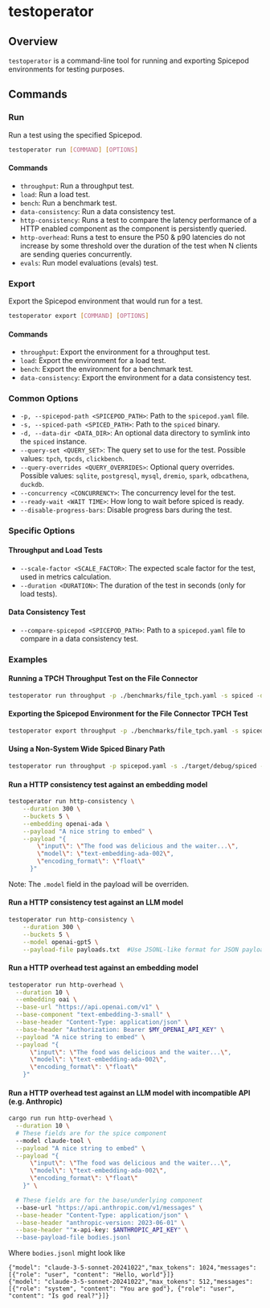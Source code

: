 # testoperator

## Overview

`testoperator` is a command-line tool for running and exporting Spicepod environments for testing purposes.

## Commands

### Run

Run a test using the specified Spicepod.

```sh
testoperator run [COMMAND] [OPTIONS]
```

#### Commands

- `throughput`: Run a throughput test.
- `load`: Run a load test.
- `bench`: Run a benchmark test.
- `data-consistency`: Run a data consistency test.
- `http-consistency`: Runs a test to compare the latency performance of a HTTP enabled component as the component is persistently queried.
- `http-overhead`: Runs a test to ensure the P50 & p90 latencies do not increase by some threshold over the duration of the test when N clients are sending queries concurrently.
- `evals`: Run model evaluations (evals) test.

### Export

Export the Spicepod environment that would run for a test.

```sh
testoperator export [COMMAND] [OPTIONS]
```

#### Commands

- `throughput`: Export the environment for a throughput test.
- `load`: Export the environment for a load test.
- `bench`: Export the environment for a benchmark test.
- `data-consistency`: Export the environment for a data consistency test.

### Common Options

- `-p, --spicepod-path <SPICEPOD_PATH>`: Path to the `spicepod.yaml` file.
- `-s, --spiced-path <SPICED_PATH>`: Path to the `spiced` binary.
- `-d, --data-dir <DATA_DIR>`: An optional data directory to symlink into the `spiced` instance.
- `--query-set <QUERY_SET>`: The query set to use for the test. Possible values: `tpch`, `tpcds`, `clickbench`.
- `--query-overrides <QUERY_OVERRIDES>`: Optional query overrides. Possible values: `sqlite`, `postgresql`, `mysql`, `dremio`, `spark`, `odbcathena`, `duckdb`.
- `--concurrency <CONCURRENCY>`: The concurrency level for the test.
- `--ready-wait <WAIT TIME>`: How long to wait before spiced is ready.
- `--disable-progress-bars`: Disable progress bars during the test.

### Specific Options

#### Throughput and Load Tests

- `--scale-factor <SCALE_FACTOR>`: The expected scale factor for the test, used in metrics calculation.
- `--duration <DURATION>`: The duration of the test in seconds (only for load tests).

#### Data Consistency Test

- `--compare-spicepod <SPICEPOD_PATH>`: Path to a `spicepod.yaml` file to compare in a data consistency test.

### Examples

#### Running a TPCH Throughput Test on the File Connector

```sh
testoperator run throughput -p ./benchmarks/file_tpch.yaml -s spiced -d ./.data --query-set tpch
```

#### Exporting the Spicepod Environment for the File Connector TPCH Test

```sh
testoperator export throughput -p ./benchmarks/file_tpch.yaml -s spiced -d ./.data --query-set tpch
```

#### Using a Non-System Wide Spiced Binary Path

```sh
testoperator run throughput -p spicepod.yaml -s ./target/debug/spiced --query-set tpch
```

#### Run a HTTP consistency test against an embedding model
```sh
testoperator run http-consistency \
    --duration 300 \
    --buckets 5 \
    --embedding openai-ada \
    --payload "A nice string to embed" \
    --payload "{
        \"input\": \"The food was delicious and the waiter...\",
        \"model\": \"text-embedding-ada-002\",
        \"encoding_format\": \"float\"
      }"
```
Note: The `.model` field in the payload will be overriden.

#### Run a HTTP consistency test against an LLM model
```sh
testoperator run http-consistency \
    --duration 300 \
    --buckets 5 \
    --model openai-gpt5 \
    --payload-file payloads.txt  #Use JSONL-like format for JSON payloads
```


#### Run a HTTP overhead test against an embedding model
```sh
testoperator run http-overhead \
  --duration 10 \
  --embedding oai \
  --base-url "https://api.openai.com/v1" \
  --base-component "text-embedding-3-small" \
  --base-header "Content-Type: application/json" \
  --base-header "Authorization: Bearer $MY_OPENAI_API_KEY" \
  --payload "A nice string to embed" \
  --payload "{
      \"input\": \"The food was delicious and the waiter...\",
      \"model\": \"text-embedding-ada-002\",
      \"encoding_format\": \"float\"
    }"
```

#### Run a HTTP overhead test against an LLM model with incompatible API (e.g. Anthropic)
```sh
cargo run run http-overhead \
  --duration 10 \
  # These fields are for the spice component
  --model claude-tool \
  --payload "A nice string to embed" \
  --payload "{
      \"input\": \"The food was delicious and the waiter...\",
      \"model\": \"text-embedding-ada-002\",
      \"encoding_format\": \"float\"
    }" \

  # These fields are for the base/underlying component
  --base-url "https://api.anthropic.com/v1/messages" \
  --base-header "Content-Type: application/json" \
  --base-header "anthropic-version: 2023-06-01" \
  --base-header ""x-api-key: $ANTHROPIC_API_KEY" \
  --base-payload-file bodies.jsonl
```

Where `bodies.jsonl` might look like
```jsonl
{"model": "claude-3-5-sonnet-20241022","max_tokens": 1024,"messages": [{"role": "user", "content": "Hello, world"}]}
{"model": "claude-3-5-sonnet-20241022","max_tokens": 512,"messages": [{"role": "system", "content": "You are god"}, {"role": "user", "content": "Is god real?"}]}
```
